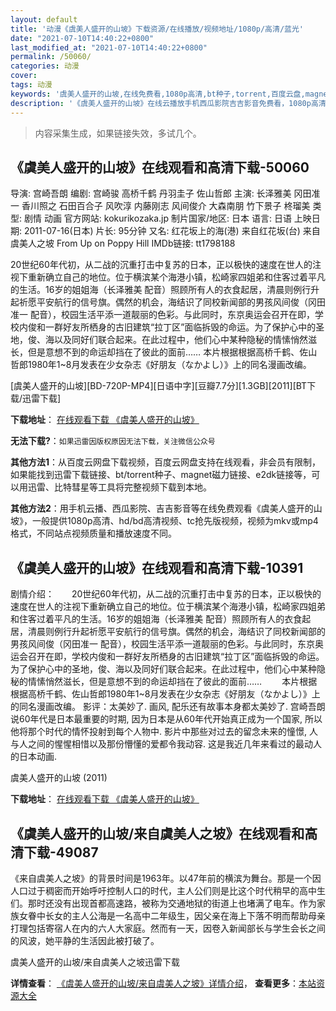 ```yaml
---
layout: default
title: '动漫《虞美人盛开的山坡》下载资源/在线播放/视频地址/1080p/高清/蓝光'
date: "2021-07-10T14:40:22+0800"
last_modified_at: "2021-07-10T14:40:22+0800"
permalink: /50060/
categories: 动漫
cover:
tags: 动漫
keywords: '虞美人盛开的山坡,在线免费看,1080p高清,bt种子,torrent,百度云盘,magnet,磁力链,迅雷下载资源'
description: '《虞美人盛开的山坡》在线云播放手机西瓜影院吉吉影音免费看，1080p高清bd/hd未删减完整版和tc抢先枪版，mkv/mp4格式，附带bt/torrent种子、magnet/磁力链、百度云盘、网盘资源迅雷下载链接'
---
```


>内容采集生成，如果链接失效，多试几个。


## 《虞美人盛开的山坡》在线观看和高清下载-50060

导演: 宫崎吾朗 编剧: 宫崎骏 高桥千鹤 丹羽圭子 佐山哲郎 主演: 长泽雅美 冈田准一 香川照之 石田百合子 风吹淳 内藤刚志 风间俊介 大森南朋 竹下景子 柊瑠美 类型: 剧情 动画 官方网站: kokurikozaka.jp 制片国家/地区: 日本 语言: 日语 上映日期: 2011-07-16(日本) 片长: 95分钟 又名: 红花坂上的海(港) 来自红花坂(台) 来自虞美人之坡 From Up on Poppy Hill IMDb链接: tt1798188

20世纪60年代初，从二战的沉重打击中复苏的日本，正以极快的速度在世人的注视下重新确立自己的地位。位于横滨某个海港小镇，松崎家四姐弟和住客过着平凡的生活。16岁的姐姐海（长泽雅美 配音）照顾所有人的衣食起居，清晨则例行升起祈愿平安航行的信号旗。偶然的机会，海结识了同校新闻部的男孩风间俊（冈田准一 配音），校园生活平添一道靓丽的色彩。与此同时，东京奥运会召开在即，学校内俊和一群好友所栖身的古旧建筑“拉丁区”面临拆毁的命运。为了保护心中的圣地，俊、海以及同好们联合起来。在此过程中，他们心中某种隐秘的情愫悄然滋长，但是意想不到的命运却挡在了彼此的面前…… 本片根据根据高桥千鹤、佐山哲郎1980年1~8月发表在少女杂志《好朋友（なかよし）》上的同名漫画改编。


[虞美人盛开的山坡][BD-720P-MP4][日语中字][豆瓣7.7分][1.3GB][2011][BT下载/迅雷下载]

**下载地址**： [在线观看下载 《虞美人盛开的山坡》](https://www.btdx8.com/torrent/from_kokuriko_hill_2011.html) 


**无法下载?**：`如果迅雷因版权原因无法下载，关注微信公众号 `

**其他方法1**：从百度云网盘下载视频，百度云网盘支持在线观看，非会员有限制，如果能找到迅雷下载链接、bt/torrent种子、magnet磁力链接、e2dk链接等，可以用迅雷、比特彗星等工具将完整视频下载到本地。

**其他方法2**：用手机云播、西瓜影院、吉吉影音等在线免费观看《虞美人盛开的山坡》，一般提供1080p高清、hd/bd高清视频、tc抢先版视频，视频为mkv或mp4格式，不同站点视频质量和播放速度不同。


## 《虞美人盛开的山坡》在线观看和高清下载-10391

剧情介绍：　　20世纪60年代初，从二战的沉重打击中复苏的日本，正以极快的速度在世人的注视下重新确立自己的地位。位于横滨某个海港小镇，松崎家四姐弟和住客过着平凡的生活。16岁的姐姐海（长泽雅美 配音）照顾所有人的衣食起居，清晨则例行升起祈愿平安航行的信号旗。偶然的机会，海结识了同校新闻部的男孩风间俊（冈田准一 配音），校园生活平添一道靓丽的色彩。与此同时，东京奥运会召开在即，学校内俊和一群好友所栖身的古旧建筑“拉丁区”面临拆毁的命运。为了保护心中的圣地，俊、海以及同好们联合起来。在此过程中，他们心中某种隐秘的情愫悄然滋长，但是意想不到的命运却挡在了彼此的面前…… 　　本片根据根据高桥千鹤、佐山哲郎1980年1~8月发表在少女杂志《好朋友（なかよし）》上的同名漫画改编。 影评：太美妙了. 画风, 配乐还有故事本身都太美妙了. 宫崎吾朗说60年代是日本最重要的时期, 因为日本是从60年代开始真正成为一个国家, 所以他将那个时代的情怀投射到每个人物中. 影片中那些对过去的留念未来的憧憬, 人与人之间的惺惺相惜以及那份懵懂的爱都令我动容. 这是我近几年来看过的最动人的日本动画.


虞美人盛开的山坡 (2011)

**下载地址**： [在线观看下载 《虞美人盛开的山坡》](https://www.btbtdy.me/btdy/dy8387.html) 


## 《虞美人盛开的山坡/来自虞美人之坡》在线观看和高清下载-49087

《来自虞美人之坡》的背景时间是1963年。以47年前的横滨为舞台。那是一个因人口过于稠密而开始呼吁控制人口的时代，主人公们则是比这个时代稍早的高中生们。那时还没有出现首都高速路，被称为交通地狱的街道上也堵满了电车。作为家族女眷中长女的主人公海是一名高中二年级生，因父亲在海上下落不明而帮助母亲打理包括寄宿人在内的六人大家庭。然而有一天，因卷入新闻部长与学生会长之间的风波，她平静的生活因此被打破了。<br />


虞美人盛开的山坡/来自虞美人之坡迅雷下载

**详情查看**： [《虞美人盛开的山坡/来自虞美人之坡》详情介绍](/movie/49087/)， **查看更多**：[本站资源大全](/movie/t/all/)

